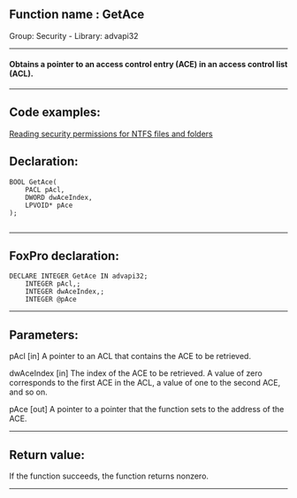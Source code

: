
## Function name : GetAce
Group: Security - Library: advapi32    
***  


#### Obtains a pointer to an access control entry (ACE) in an access control list (ACL).

***  


## Code examples:
[Reading security permissions for NTFS files and folders](../../samples/sample_516.md)  

## Declaration:
```foxpro  
BOOL GetAce(
	PACL pAcl,
	DWORD dwAceIndex,
	LPVOID* pAce
);
  
```  
***  


## FoxPro declaration:
```foxpro  
DECLARE INTEGER GetAce IN advapi32;
	INTEGER pAcl,;
	INTEGER dwAceIndex,;
	INTEGER @pAce  
```  
***  


## Parameters:
pAcl 
[in] A pointer to an ACL that contains the ACE to be retrieved. 

dwAceIndex 
[in] The index of the ACE to be retrieved. A value of zero corresponds to the first ACE in the ACL, a value of one to the second ACE, and so on. 

pAce 
[out] A pointer to a pointer that the function sets to the address of the ACE.   
***  


## Return value:
If the function succeeds, the function returns nonzero.  
***  

